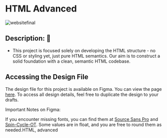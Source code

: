 # HTML Advanced

![websitefinal](https://github.com/Nico-dsa/holbertonschool-web-development/assets/124582867/a6d9a2f4-7a53-4a93-a9fb-ad9c8f2e83a7)

## **Description:** :speech_balloon:

* This project is focused solely on developing the HTML structure - no CSS or styling yet, just pure HTML semantics. Our aim is to construct a solid foundation with a clean, semantic HTML codebase.


## Accessing the Design File

The design file for this project is available on Figma. You can view the page [here](https://www.figma.com/file/XrEAsu1vQj5fhVaNG38d2W/Homepage?type=design&node-id=0-1&mode=design&t=I1VLQPaop81XUmUS-0). To access all design details, feel free to duplicate the design to your drafts.

Important Notes on Figma:

If you encounter missing fonts, you can find them at [Source Sans Pro](https://www.fontsquirrel.com/fonts/source-sans-pro) and [Spin-Cycle-OT](https://www.fontsquirrel.com/fonts/Spin-Cycle-OT).
Some values are in float, and you are free to round them as needed.HTML, advanced

